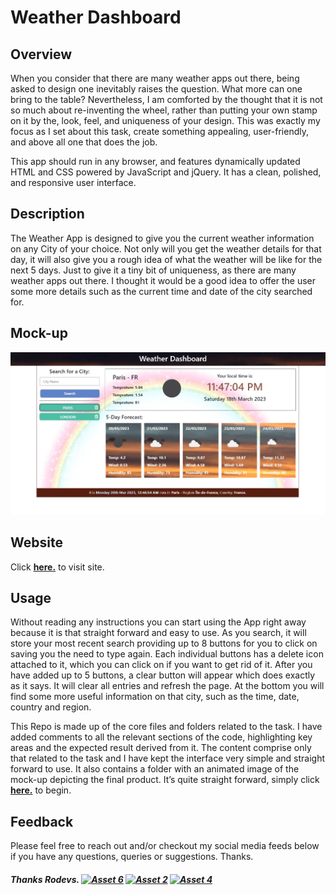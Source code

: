 # Weather Dashboard

## Overview

When you consider that there are many weather apps out there, being asked to design one inevitably raises the question. What more can one bring to the table? Nevertheless, I am comforted by the thought that it is not so much about re-inventing the wheel, rather than putting your own stamp on it by the, look, feel, and uniqueness of your design.  This was exactly my focus as I set about this task, create something appealing, user-friendly, and above all one that does the job.

This app should run in any browser, and features dynamically updated HTML and CSS powered by JavaScript and jQuery. It has a clean, polished, and responsive user interface. 


## Description

The Weather App is designed to give you the current weather information on any City of your choice. Not only will you get the weather details for that day, it will also give you a rough idea of what the weather will be like for the next 5 days. Just to give it a tiny bit of uniqueness, as there are many weather apps out there. I thought it would be a good idea to offer the user some more details such as the current time and date of the city searched for. 

## Mock-up

![The following image illustrates the looks and functionality of the interface:](./assets/Mockup/Weather-Dash-Mock-up.jpg)

## Website
Click [**here.**](https://rodev-apps.github.io/Weather-Dashboard/) to visit site.

## Usage
Without reading any instructions you can start using the App right away because it is that straight forward and easy to use. As you search, it will store your most recent search providing up to 8 buttons for you to click on saving you the need to type again. Each individual buttons has a delete icon attached to it, which you can click on if you want to get rid of it. After you have added up to 5 buttons, a clear button will appear which does exactly as it says. It will clear all entries and refresh the page. At the bottom you will find some more useful information on that city, such as the time, date, country and region. 

This Repo is made up of the core files and folders related to the task. I have added comments to all the relevant sections of the code, highlighting key areas and the expected result derived from it. The content comprise only that related to the task and I have kept the interface very simple and straight forward to use. It also contains a folder with an animated image of the mock-up depicting the final product. It’s quite straight forward, simply click [**here.**](https://rodev-apps.github.io/Weather-Dashboard/) to begin.

## Feedback

Please feel free to reach out and/or checkout my social media feeds below if you have any questions, queries or suggestions. Thanks.
##### Thanks Rodevs. [![Asset 6](https://github.com/user-attachments/assets/68f9789a-068a-41f9-a5b0-4c2c3ae10024)](https://www.linkedin.com/in/rodevs/)  [![Asset 2](https://github.com/user-attachments/assets/2c92f667-8613-4e33-aa9c-75281f2feb48)](https://www.facebook.com/profile.php?id=100095082984128)  [![Asset 4](https://github.com/user-attachments/assets/8b09094b-81d7-403e-9c08-980b28dc4c67)](https://x.com/Rodevs23?mx=2)
